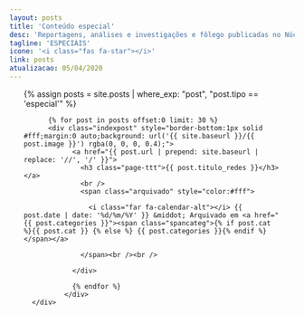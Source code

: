 ```yaml
---
layout: posts
title: 'Conteúdo especial'
desc: 'Reportagens, análises e investigações e fôlego publicadas no Núcleo Jornalismo'
tagline: 'ESPECIAIS'
icone: '<i class="fas fa-star"></i>'
link: posts
atualizacao: 05/04/2020
---
```


<div class="container" style="padding: 0 5% 0px;max-width:850px">
          <div class="row">
          {% assign posts = site.posts | where_exp: "post", "post.tipo == 'especial'"  %}

          {% for post in posts offset:0 limit: 30 %}
          <div class="indexpost" style="border-bottom:1px solid #fff;margin:0 auto;background: url('{{ site.baseurl }}/{{ post.image }}') rgba(0, 0, 0, 0.4);">
                <a href="{{ post.url | prepend: site.baseurl | replace: '//', '/' }}">
                  <h3 class="page-ttt">{{ post.titulo_redes }}</h3></a>
                  <br />
                  <span class="arquivado" style="color:#fff">

                    <i class="far fa-calendar-alt"></i> {{ post.date | date: '%d/%m/%Y' }} &middot; Arquivado em <a href="{{ post.categories }}"><span class="spancateg">{% if post.cat %}{{ post.cat }} {% else %} {{ post.categories }}{% endif %}</span></a>

                  </span><br /><br />

                </div>

                {% endfor %}
              </div>
      </div>


<br /><br /><br />

<style>
  .row [class*='col-'] {
  background-clip: content-box;
  min-height: 120px;
  margin-bottom: 10px;
}

.tall {
  height: 160px;
}
.taller {
  height: 200px;
}

</style>

<script type="text/javascript">
  $('.row').masonry({
  itemSelector : '.col-xs-6'
});
</script>
